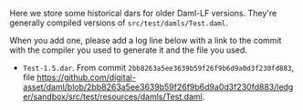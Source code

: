 Here we store some historical dars for older Daml-LF versions. They're
generally compiled versions of `src/test/damls/Test.daml`.

When you add one, please add a log line below with a link to the commit
with the compiler you used to generate it and the file you used.

* `Test-1.5.dar`. From commit `2bb8263a5ee3639b59f26f9b6d9a0d3f230fd883`, file
    <https://github.com/digital-asset/daml/blob/2bb8263a5ee3639b59f26f9b6d9a0d3f230fd883/ledger/sandbox/src/test/resources/damls/Test.daml>.
